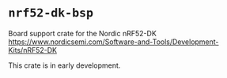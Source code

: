 # `nrf52-dk-bsp`

Board support crate for the Nordic nRF52-DK
https://www.nordicsemi.com/Software-and-Tools/Development-Kits/nRF52-DK

This crate is in early development.
